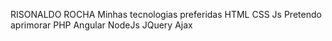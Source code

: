 RISONALDO ROCHA
Minhas tecnologias preferidas
HTML
CSS
Js
Pretendo aprimorar
PHP
Angular
NodeJs
JQuery
Ajax